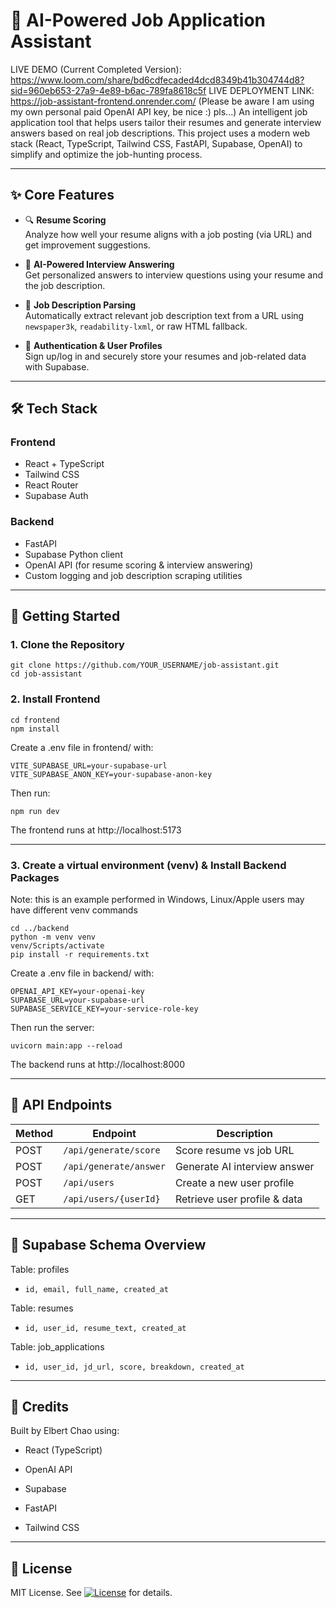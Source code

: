 # 💼 AI-Powered Job Application Assistant

LIVE DEMO (Current Completed Version): https://www.loom.com/share/bd6cdfecaded4dcd8349b41b304744d8?sid=960eb653-27a9-4e89-b6ac-789fa8618c5f
LIVE DEPLOYMENT LINK: https://job-assistant-frontend.onrender.com/
(Please be aware I am using my own personal paid OpenAI API key, be nice :) pls...)
An intelligent job application tool that helps users tailor their resumes and generate interview answers based on real job descriptions. This project uses a modern web stack (React, TypeScript, Tailwind CSS, FastAPI, Supabase, OpenAI) to simplify and optimize the job-hunting process.

---

## ✨ Core Features

- 🔍 **Resume Scoring**  
  Analyze how well your resume aligns with a job posting (via URL) and get improvement suggestions.

- 🤖 **AI-Powered Interview Answering**  
  Get personalized answers to interview questions using your resume and the job description.

- 📄 **Job Description Parsing**  
  Automatically extract relevant job description text from a URL using `newspaper3k`, `readability-lxml`, or raw HTML fallback.

- 🔐 **Authentication & User Profiles**  
  Sign up/log in and securely store your resumes and job-related data with Supabase.

---

## 🛠️ Tech Stack

### Frontend
- React + TypeScript
- Tailwind CSS
- React Router
- Supabase Auth

### Backend
- FastAPI
- Supabase Python client
- OpenAI API (for resume scoring & interview answering)
- Custom logging and job description scraping utilities

---

## 🚀 Getting Started

### 1. Clone the Repository

```
git clone https://github.com/YOUR_USERNAME/job-assistant.git
cd job-assistant
```

### 2. Install Frontend
```
cd frontend
npm install
```
Create a .env file in frontend/ with:
```
VITE_SUPABASE_URL=your-supabase-url
VITE_SUPABASE_ANON_KEY=your-supabase-anon-key
```
Then run:
```
npm run dev
```
The frontend runs at http://localhost:5173

---

### 3. Create a virtual environment (venv) & Install Backend Packages
Note: this is an example performed in Windows, Linux/Apple users may have different venv commands
```
cd ../backend
python -m venv venv
venv/Scripts/activate
pip install -r requirements.txt
```
Create a .env file in backend/ with:
```
OPENAI_API_KEY=your-openai-key
SUPABASE_URL=your-supabase-url
SUPABASE_SERVICE_KEY=your-service-role-key
```
Then run the server:
```
uvicorn main:app --reload
```
The backend runs at http://localhost:8000

---

## 🧪 API Endpoints
| Method | Endpoint               | Description                  |
| ------ | ---------------------- | ---------------------------- |
| POST   | `/api/generate/score`  | Score resume vs job URL      |
| POST   | `/api/generate/answer` | Generate AI interview answer |
| POST   | `/api/users`           | Create a new user profile    |
| GET    | `/api/users/{userId}`  | Retrieve user profile & data |

---

## 🧱 Supabase Schema Overview
Table: profiles

- `id, email, full_name, created_at`

Table: resumes

- `id, user_id, resume_text, created_at`

Table: job_applications

- `id, user_id, jd_url, score, breakdown, created_at`

---

## 🧠 Credits
Built by Elbert Chao using:

- React (TypeScript)

- OpenAI API

- Supabase

- FastAPI

- Tailwind CSS

---

## 📄 License
MIT License. See [![License](https://img.shields.io/badge/license-MIT-blue.svg)](./LICENSE) for details.

